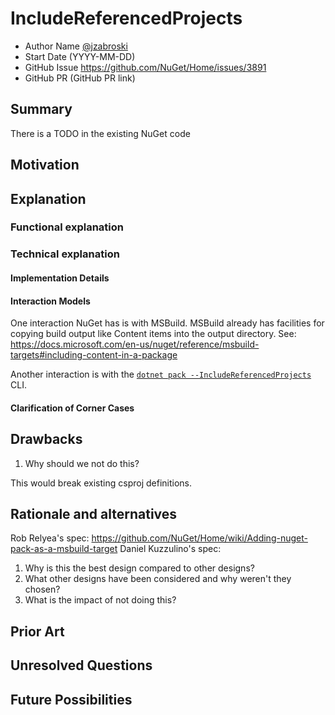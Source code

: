 # IncludeReferencedProjects

- Author Name [@jzabroski](https://github.com/jzabroski)
- Start Date (YYYY-MM-DD)
- GitHub Issue https://github.com/NuGet/Home/issues/3891
- GitHub PR (GitHub PR link)

## Summary

There is a TODO in the existing NuGet code 

## Motivation 

<!-- Why are we doing this? What pain points does this solve? What is the expected outcome? -->

## Explanation

### Functional explanation

<!-- Explain the proposal as if it were already implemented and you're teaching it to another person. -->
<!-- Introduce new concepts, functional designs with real life examples, and low-fidelity mockups or  pseudocode to show how this proposal would look. -->

### Technical explanation

#### Implementation Details

#### Interaction Models
One interaction NuGet has is with MSBuild.  MSBuild already has facilities for copying build output like Content items into the output directory.
See: https://docs.microsoft.com/en-us/nuget/reference/msbuild-targets#including-content-in-a-package

Another interaction is with the [`dotnet pack --IncludeReferencedProjects`](https://docs.microsoft.com/en-us/nuget/reference/cli-reference/cli-ref-pack) CLI.

#### Clarification of Corner Cases

## Drawbacks

1. Why should we not do this?

This would break existing csproj definitions.

## Rationale and alternatives

Rob Relyea's spec: https://github.com/NuGet/Home/wiki/Adding-nuget-pack-as-a-msbuild-target
Daniel Kuzzulino's spec: 
1. Why is this the best design compared to other designs?
2. What other designs have been considered and why weren't they chosen?
3. What is the impact of not doing this?

## Prior Art

<!-- What prior art, both good and bad are related to this proposal? -->
<!-- Do other features exist in other ecosystems and what experience have their community had? -->
<!-- What lessons from other communities can we learn from? -->
<!-- Are there any resources that are relevent to this proposal? -->

## Unresolved Questions

<!-- What parts of the proposal do you expect to resolve before this gets accepted? -->
<!-- What parts of the proposal need to be resolved before the proposal is stabilized? -->
<!-- What related issues would you consider out of scope for this proposal but can be addressed in the future? -->

## Future Possibilities

<!-- What future possibilities can you think of that this proposal would help with? -->
